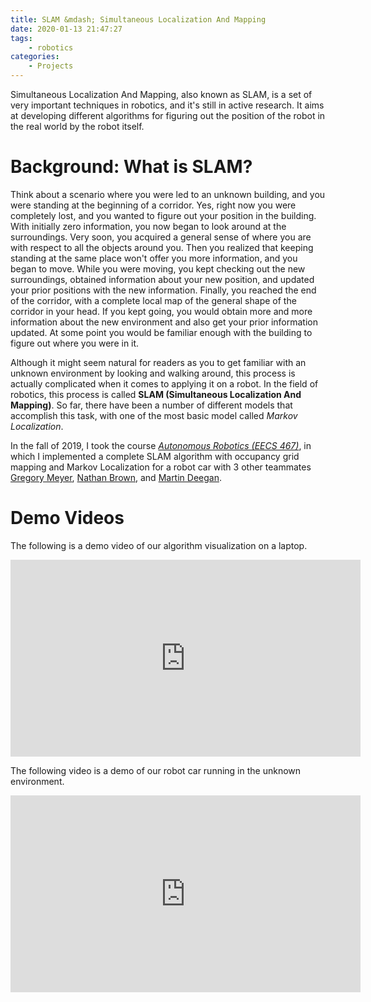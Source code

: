 ```yaml
---
title: SLAM &mdash; Simultaneous Localization And Mapping
date: 2020-01-13 21:47:27
tags:
    - robotics
categories:
    - Projects
---
```


Simultaneous Localization And Mapping, also known as SLAM, is a set of very important techniques in robotics, and it's still in active research. It aims at developing different algorithms for figuring out the position of the robot in the real world by the robot itself. 

<!--more-->

# Background: What is SLAM?

Think about a scenario where you were led to an unknown building, and you were standing at the beginning of a corridor. Yes, right now you were completely lost, and you wanted to figure out your position in the building. With initially zero information, you now began to look around at the surroundings. Very soon, you acquired a general sense of where you are with respect to all the objects around you. Then you realized that keeping standing at the same place won't offer you more information, and you began to move. While you were moving, you kept checking out the new surroundings, obtained information about your new position, and updated your prior positions with the new information. Finally, you reached the end of the corridor, with a complete local map of the general shape of the corridor in your head. If you kept going, you would obtain more and more information about the new environment and also get your prior information updated. At some point you would be familiar enough with the building to figure out where you were in it.

Although it might seem natural for readers as you to get familiar with an unknown environment by looking and walking around, this process is actually complicated when it comes to applying it on a robot. In the field of robotics, this process is called **SLAM (Simultaneous Localization And Mapping)**. So far, there have been a number of different models that accomplish this task, with one of the most basic model called *Markov Localization*.

In the fall of 2019, I took the course [*Autonomous Robotics (EECS 467)*](https://web.eecs.umich.edu/~kuipers/teaching/eecs467-F19.html), in which I implemented a complete SLAM algorithm with occupancy grid mapping and Markov Localization for a robot car with 3 other teammates [Gregory Meyer](https://github.com/Gregory-Meyer), [Nathan Brown](https://github.com/nlbrown2), and [Martin Deegan](https://github.com/martindeegan). 

# Demo Videos

The following is a demo video of our algorithm visualization on a laptop.

<iframe width="560" height="315" src="https://www.youtube.com/embed/zsRtV_YeBbc" frameborder="0" allow="accelerometer; autoplay; encrypted-media; gyroscope; picture-in-picture" allowfullscreen></iframe>

The following video is a demo of our robot car running in the unknown environment.

<iframe width="560" height="315" src="https://www.youtube.com/embed/qiB47C4CRBo" frameborder="0" allow="accelerometer; autoplay; encrypted-media; gyroscope; picture-in-picture" allowfullscreen></iframe>
